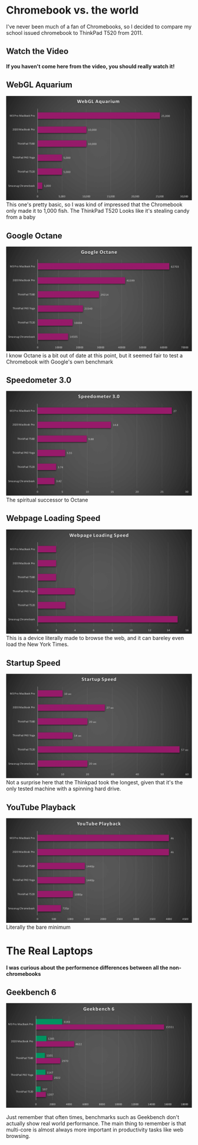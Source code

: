 # Chromebook vs. the world
I've never been much of a fan of Chromebooks, so I decided to compare my school issued chromebook to ThinkPad T520 from 2011.
## Watch the Video

#### If you haven't come here from the video, you should really watch it!

<span></span>

<lite-youtube videoid="Jj9wPObPrmA"/>

## WebGL Aquarium
![Benchmark title](./images/chromebook/webgl.png)
This one's pretty basic, so I was kind of impressed that the Chromebook only made it to 1,000 fish. The ThinkPad T520 Looks like it's stealing candy from a baby

## Google Octane
![Benchmark title](./images/chromebook/octane.png)
I know Octane is a bit out of date at this point, but it seemed fair to test a Chromebook with Google's own benchmark

## Speedometer 3.0
![Benchmark title](./images/chromebook/speedometer.png)
The spiritual successor to Octane

## Webpage Loading Speed
![Benchmark title](./images/chromebook/webpage.png)
This is a device literally made to browse the web, and it can bareley even load the New York Times.

## Startup Speed
![Benchmark title](./images/chromebook/startup.png)
Not a surprise here that the Thinkpad took the longest, given that it's the only tested machine with a spinning hard drive.

## YouTube Playback
![Benchmark title](./images/chromebook/tube.png)
Literally the bare minimum 

# The Real Laptops
#### I was curious about the performence differences between all the non-chromebooks
## Geekbench 6
![Benchmark title](./images/chromebook/gb6.png)

Just remember that often times, benchmarks such as Geekbench don't actually show real world performance. The main thing to remember is that multi-core is almost always more important in productivity tasks like web browsing. 
